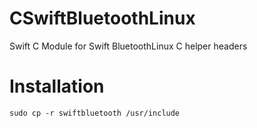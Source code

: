 # CSwiftBluetoothLinux
Swift C Module for Swift BluetoothLinux C helper headers

# Installation

`sudo cp -r swiftbluetooth /usr/include`